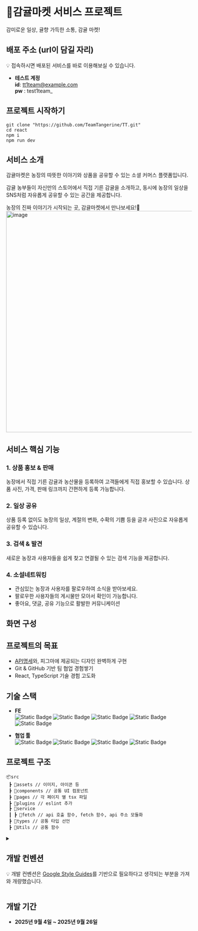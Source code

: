 # 🍊감귤마켓 서비스 프로젝트
감미로운 일상, 귤향 가득한 소통, 감귤 마켓! 

## 배포 주소 (url이 담길 자리)
💡 접속하시면 배포된 서비스를 바로 이용해보실 수 있습니다.
- **테스트 계정**   
    **id**: tt1team@example.com   
    **pw** : test1team_
  
## 프로젝트 시작하기
```
git clone "https://github.com/TeamTangerine/TT.git"
cd react
npm i
npm run dev
```

## 서비스 소개
감귤마켓은 농장의 따뜻한 이야기와 상품을 공유할 수 있는 소셜 커머스 플랫폼입니다.

감귤 농부들이 자신만의 스토어에서 직접 기른 감귤을 소개하고, 동시에 농장의 일상을 SNS처럼 자유롭게 공유할 수 있는 공간을 제공합니다.

농장의 진짜 이야기가 시작되는 곳, 감귤마켓에서 만나보세요!🍊
<img width="800" height="600" alt="image" src="https://github.com/user-attachments/assets/033610db-b73d-490f-8c27-db7a3ab37c73" />

## 서비스 핵심 기능
### 1. 상품 홍보 & 판매
농장에서 직접 기른 감귤과 농산물을 등록하여 고객들에게 직접 홍보할 수 있습니다. 상품 사진, 가격, 판매 링크까지 간편하게 등록 가능합니다.

### 2. 일상 공유
상품 등록 없이도 농장의 일상, 계절의 변화, 수확의 기쁨 등을 글과 사진으로 자유롭게 공유할 수 있습니다.

### 3. 검색 & 발견
새로운 농장과 사용자들을 쉽게 찾고 연결될 수 있는 검색 기능을 제공합니다.

### 4. 소설네트워킹
- 관심있는 농장과 사용자를 팔로우하여 소식을 받아보세요.
- 팔로우한 사용자들의 게시물만 모아서 확인이 가능합니다.
- 좋아요, 댓글, 공유 기능으로 활발한 커뮤니케이션

## 화면 구성

## 프로젝트의 목표
- [API명세](https://oreumi.notion.site/API-25eebaa8982b8001819bece8f093932d)와, 피그마에 제공되는 디자인 완벽하게 구현
- Git & GitHub 기반 팀 협업 경험쌓기
- React, TypeScript 기술 경험 고도화
  
## 기술 스택
- **FE**   
    <img alt="Static Badge" src="https://img.shields.io/badge/HTML5-red" size="longSize"> <img alt="Static Badge" src="https://img.shields.io/badge/React-%5E19.1.1-skyblue%20">
     <img alt="Static Badge" src="https://img.shields.io/badge/TypeScript-^5.9.2-blue"> <img alt="Static Badge" src="https://img.shields.io/badge/TailwindCSS-^3.3.3-deepskyblue"> <img alt="Static Badge" src="https://img.shields.io/badge/Vite-^7.1.4-darkmagenta">   

- **협업 툴**   
    <img alt="Static Badge" src="https://img.shields.io/badge/Github%20Projects-black"> <img alt="Static Badge" src="https://img.shields.io/badge/Notion-tan%20"> <img alt="Static Badge" src="https://img.shields.io/badge/Discord-dodgerblue"> <img alt="Static Badge" src="https://img.shields.io/badge/Figma-orchid%20">




## 프로젝트 구조
```
📦src
 ┣ 📂assets // 이미지, 아이콘 등
 ┣ 📂components // 공통 UI 컴포넌트
 ┣ 📂pages // 각 페이지 별 tsx 파일
 ┣ 📂plugins // eslint 추가
 ┣ 📂service
 ┃ ┣ 📂fetch // api 호출 함수, fetch 함수, api 주소 모듈화
 ┣ 📂types // 공통 타입 선언
 ┣ 📂Utils // 공통 함수
```

<details>
<summary>
   <h2>개발 컨벤션</h2>
   <p>💡 개발 컨벤션은 <a href="https://google.github.io/styleguide/">Google Style Guides</a>를 기반으로 필요하다고 생각되는 부분을 가져와 개량했습니다.</p>
</summary>
<div markdown="1">

### 1. 일반 규칙(Prettier 설정 반영)

- 들여쓰기: 2칸 공백 (tabWidth: 2)
- 세미콜론(;) 항상 사용 (semi: true)
- 문자열: 작은따옴표(') 사용, JSX에서는 큰따옴표(") (singleQuote: true)
- 최대 줄 길이: 120자 (printWidth: 120)
- 객체나 배열의 마지막 요소 뒤에는 ES5 호환 방식으로 쉼표 사용 (trailingComma: "es5")
- 변수명: camelCase 사용
- 상수: 대문자 + 언더스코어(UPPER_SNAKE_CASE) 사용
- 모든 파일 끝에 빈 줄 추가

### 2. Typescript 관련

- 명시적 타입 선언 지향 (any 타입 지양)
- 인터페이스 이름은 대문자 I로 시작 (예: IUserProps)
- 타입 이름은 파스칼케이스 사용 (예: UserType)
- 재사용 가능한 타입은 별도 파일로 분리

### 3. 컴포넌트 관련

- 함수 선언문으로 통일 (function 키워드 사용) - README.md에 명시됨
- 컴포넌트 파일명은 파스칼케이스 (예: UserProfile.tsx)
- props 타입은 인터페이스로 정의
- props는 구조분해할당으로 사용
- 큰 컴포넌트는 논리적 단위로 분리
- 컴포넌트 안에 컴포넌트 선언하지 않기
- 부모 컴포넌트가 렌더링될 때마다 내부 컴포넌트 함수가 완전히 새로 생성됩니다
- 이 함수들은 사용은 되지만, 매번 새로운 메모리 공간을 차지합니다

### 4. 커밋 타입

- feat: 새로운 기능 추가
- fix: 버그 수정
- docs: 문서 수정
- style: 코드 포맷팅, 세미콜론 누락 등
- refactor: 코드 리팩토링
- test: 테스트 코드 추가/수정
- chore: 빌드 프로세스, 패키지 매니저 설정 등

### 5. 브랜치 전략

- main: 배포 가능한 상태의 코드
- develop: 개발 중인 코드의 통합 브랜치
- feature/기능명: 새로운 기능 개발
- fix/버그명: 버그 수정

### 6. PR 규칙

- 제목은 커밋 메시지와 동일한 형식
- 본문에 변경사항 요약 및 스크린샷 포함
- 리뷰어 최소 1명 지정
- 관련 이슈 연결


</div>
</details>

## 개발 기간 
- **2025년 9월 4일 ~ 2025년 9월 26일**
